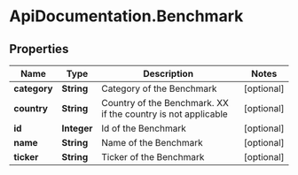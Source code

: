# ApiDocumentation.Benchmark

## Properties
Name | Type | Description | Notes
------------ | ------------- | ------------- | -------------
**category** | **String** | Category of the Benchmark | [optional] 
**country** | **String** | Country of the Benchmark. XX if the country is not applicable | [optional] 
**id** | **Integer** | Id of the Benchmark | [optional] 
**name** | **String** | Name of the Benchmark | [optional] 
**ticker** | **String** | Ticker of the Benchmark | [optional] 


